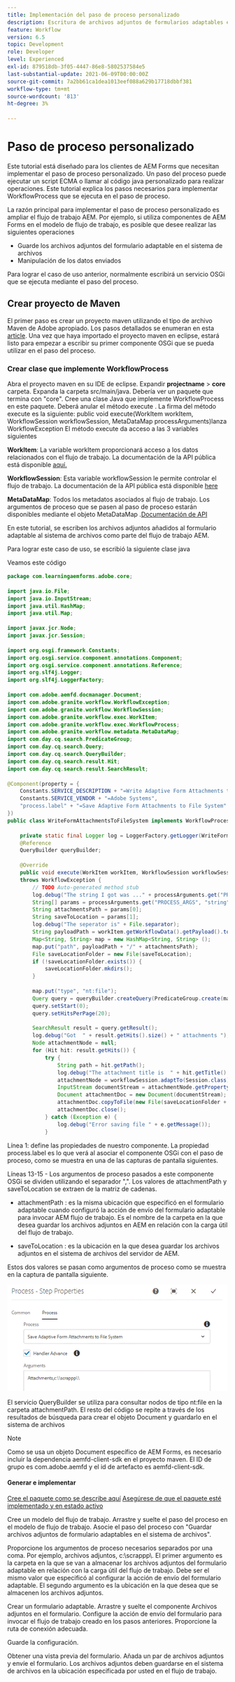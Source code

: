 ```yaml
---
title: Implementación del paso de proceso personalizado
description: Escritura de archivos adjuntos de formularios adaptables en el sistema de archivos mediante el paso de proceso personalizado
feature: Workflow
version: 6.5
topic: Development
role: Developer
level: Experienced
exl-id: 879518db-3f05-4447-86e8-5802537584e5
last-substantial-update: 2021-06-09T00:00:00Z
source-git-commit: 7a2bb61ca1dea1013eef088a629b17718dbbf381
workflow-type: tm+mt
source-wordcount: '813'
ht-degree: 3%

---
```


# Paso de proceso personalizado

Este tutorial está diseñado para los clientes de AEM Forms que necesitan implementar el paso de proceso personalizado. Un paso del proceso puede ejecutar un script ECMA o llamar al código java personalizado para realizar operaciones. Este tutorial explica los pasos necesarios para implementar WorkflowProcess que se ejecuta en el paso de proceso.

La razón principal para implementar el paso de proceso personalizado es ampliar el flujo de trabajo AEM. Por ejemplo, si utiliza componentes de AEM Forms en el modelo de flujo de trabajo, es posible que desee realizar las siguientes operaciones

* Guarde los archivos adjuntos del formulario adaptable en el sistema de archivos
* Manipulación de los datos enviados

Para lograr el caso de uso anterior, normalmente escribirá un servicio OSGi que se ejecuta mediante el paso del proceso.

## Crear proyecto de Maven

El primer paso es crear un proyecto maven utilizando el tipo de archivo Maven de Adobe apropiado. Los pasos detallados se enumeran en esta [article](https://experienceleague.adobe.com/docs/experience-manager-learn/forms/creating-your-first-osgi-bundle/create-your-first-osgi-bundle.html). Una vez que haya importado el proyecto maven en eclipse, estará listo para empezar a escribir su primer componente OSGi que se pueda utilizar en el paso del proceso.


### Crear clase que implemente WorkflowProcess

Abra el proyecto maven en su IDE de eclipse. Expandir **projectname** > **core** carpeta. Expanda la carpeta src/main/java. Debería ver un paquete que termina con &quot;core&quot;. Cree una clase Java que implemente WorkflowProcess en este paquete. Deberá anular el método execute . La firma del método execute es la siguiente: public void execute(WorkItem workItem, WorkflowSession workflowSession, MetaDataMap processArguments)lanza WorkflowException El método execute da acceso a las 3 variables siguientes

**WorkItem**: La variable workItem proporcionará acceso a los datos relacionados con el flujo de trabajo. La documentación de la API pública está disponible [aquí.](https://helpx.adobe.com/experience-manager/6-3/sites/developing/using/reference-materials/diff-previous/changes/com.adobe.granite.workflow.WorkflowSession.html)

**WorkflowSession**: Esta variable workflowSession le permite controlar el flujo de trabajo. La documentación de la API pública está disponible [here](https://helpx.adobe.com/experience-manager/6-3/sites/developing/using/reference-materials/diff-previous/changes/com.adobe.granite.workflow.WorkflowSession.html)

**MetaDataMap**: Todos los metadatos asociados al flujo de trabajo. Los argumentos de proceso que se pasen al paso de proceso estarán disponibles mediante el objeto MetaDataMap .[Documentación de API](https://helpx.adobe.com/experience-manager/6-5/sites/developing/using/reference-materials/javadoc/com/adobe/granite/workflow/metadata/MetaDataMap.html)

En este tutorial, se escriben los archivos adjuntos añadidos al formulario adaptable al sistema de archivos como parte del flujo de trabajo AEM.

Para lograr este caso de uso, se escribió la siguiente clase java

Veamos este código

```java
package com.learningaemforms.adobe.core;

import java.io.File;
import java.io.InputStream;
import java.util.HashMap;
import java.util.Map;

import javax.jcr.Node;
import javax.jcr.Session;

import org.osgi.framework.Constants;
import org.osgi.service.component.annotations.Component;
import org.osgi.service.component.annotations.Reference;
import org.slf4j.Logger;
import org.slf4j.LoggerFactory;

import com.adobe.aemfd.docmanager.Document;
import com.adobe.granite.workflow.WorkflowException;
import com.adobe.granite.workflow.WorkflowSession;
import com.adobe.granite.workflow.exec.WorkItem;
import com.adobe.granite.workflow.exec.WorkflowProcess;
import com.adobe.granite.workflow.metadata.MetaDataMap;
import com.day.cq.search.PredicateGroup;
import com.day.cq.search.Query;
import com.day.cq.search.QueryBuilder;
import com.day.cq.search.result.Hit;
import com.day.cq.search.result.SearchResult;

@Component(property = {
    Constants.SERVICE_DESCRIPTION + "=Write Adaptive Form Attachments to File System",
    Constants.SERVICE_VENDOR + "=Adobe Systems",
    "process.label" + "=Save Adaptive Form Attachments to File System"
})
public class WriteFormAttachmentsToFileSystem implements WorkflowProcess {

    private static final Logger log = LoggerFactory.getLogger(WriteFormAttachmentsToFileSystem.class);
    @Reference
    QueryBuilder queryBuilder;

    @Override
    public void execute(WorkItem workItem, WorkflowSession workflowSession, MetaDataMap processArguments)
    throws WorkflowException {
        // TODO Auto-generated method stub
        log.debug("The string I got was ..." + processArguments.get("PROCESS_ARGS", "string").toString());
        String[] params = processArguments.get("PROCESS_ARGS", "string").toString().split(",");
        String attachmentsPath = params[0];
        String saveToLocation = params[1];
        log.debug("The seperator is" + File.separator);
        String payloadPath = workItem.getWorkflowData().getPayload().toString();
        Map<String, String> map = new HashMap<String, String> ();
        map.put("path", payloadPath + "/" + attachmentsPath);
        File saveLocationFolder = new File(saveToLocation);
        if (!saveLocationFolder.exists()) {
            saveLocationFolder.mkdirs();
        }

        map.put("type", "nt:file");
        Query query = queryBuilder.createQuery(PredicateGroup.create(map), workflowSession.adaptTo(Session.class));
        query.setStart(0);
        query.setHitsPerPage(20);

        SearchResult result = query.getResult();
        log.debug("Got  " + result.getHits().size() + " attachments ");
        Node attachmentNode = null;
        for (Hit hit: result.getHits()) {
            try {
                String path = hit.getPath();
                log.debug("The attachment title is  " + hit.getTitle() + " and the attachment path is  " + path);
                attachmentNode = workflowSession.adaptTo(Session.class).getNode(path + "/jcr:content");
                InputStream documentStream = attachmentNode.getProperty("jcr:data").getBinary().getStream();
                Document attachmentDoc = new Document(documentStream);
                attachmentDoc.copyToFile(new File(saveLocationFolder + File.separator + hit.getTitle()));
                attachmentDoc.close();
            } catch (Exception e) {
                log.debug("Error saving file " + e.getMessage());
            }
```

Línea 1: define las propiedades de nuestro componente. La propiedad process.label es lo que verá al asociar el componente OSGi con el paso de proceso, como se muestra en una de las capturas de pantalla siguientes.

Líneas 13-15 - Los argumentos de proceso pasados a este componente OSGi se dividen utilizando el separador &quot;,&quot;. Los valores de attachmentPath y saveToLocation se extraen de la matriz de cadenas.

* attachmentPath : es la misma ubicación que especificó en el formulario adaptable cuando configuró la acción de envío del formulario adaptable para invocar AEM flujo de trabajo. Es el nombre de la carpeta en la que desea guardar los archivos adjuntos en AEM en relación con la carga útil del flujo de trabajo.

* saveToLocation : es la ubicación en la que desea guardar los archivos adjuntos en el sistema de archivos del servidor de AEM.

Estos dos valores se pasan como argumentos de proceso como se muestra en la captura de pantalla siguiente.

![ProcessStep](assets/implement-process-step.gif)

El servicio QueryBuilder se utiliza para consultar nodos de tipo nt:file en la carpeta attachmentPath. El resto del código se repite a través de los resultados de búsqueda para crear el objeto Document y guardarlo en el sistema de archivos


>[!NOTE]
>
>Como se usa un objeto Document específico de AEM Forms, es necesario incluir la dependencia aemfd-client-sdk en el proyecto maven. El ID de grupo es com.adobe.aemfd y el id de artefacto es aemfd-client-sdk.

#### Generar e implementar

[Cree el paquete como se describe aquí](https://experienceleague.adobe.com/docs/experience-manager-learn/forms/creating-your-first-osgi-bundle/create-your-first-osgi-bundle.html)
[Asegúrese de que el paquete esté implementado y en estado activo](http://localhost:4502/system/console/bundles)

Cree un modelo del flujo de trabajo. Arrastre y suelte el paso del proceso en el modelo de flujo de trabajo. Asocie el paso del proceso con &quot;Guardar archivos adjuntos de formulario adaptables en el sistema de archivos&quot;.

Proporcione los argumentos de proceso necesarios separados por una coma. Por ejemplo, archivos adjuntos, c:\\scrappp\\. El primer argumento es la carpeta en la que se van a almacenar los archivos adjuntos del formulario adaptable en relación con la carga útil del flujo de trabajo. Debe ser el mismo valor que especificó al configurar la acción de envío del formulario adaptable. El segundo argumento es la ubicación en la que desea que se almacenen los archivos adjuntos.

Crear un formulario adaptable. Arrastre y suelte el componente Archivos adjuntos en el formulario. Configure la acción de envío del formulario para invocar el flujo de trabajo creado en los pasos anteriores. Proporcione la ruta de conexión adecuada.

Guarde la configuración.

Obtener una vista previa del formulario. Añada un par de archivos adjuntos y envíe el formulario. Los archivos adjuntos deben guardarse en el sistema de archivos en la ubicación especificada por usted en el flujo de trabajo.
